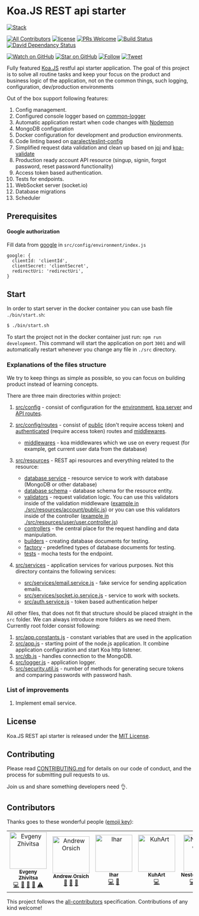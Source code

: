 # Koa.JS REST api starter

[![Stack](https://raw.githubusercontent.com/paralect/stack/master/stack-component-template/stack.png)](https://github.com/paralect/stack)

[![All Contributors](https://img.shields.io/badge/all_contributors-5-orange.svg?style=flat-square)](#contributors)
[![license](https://img.shields.io/github/license/mashape/apistatus.svg?style=flat-square)](LICENSE)
[![PRs Welcome](https://img.shields.io/badge/PRs-welcome-brightgreen.svg?style=flat-square)](http://makeapullrequest.com)
[![Build Status](http://product-stack-ci.paralect.com/api/badges/paralect/koa-api-starter/status.svg)](http://product-stack-ci.paralect.com/paralect/koa-api-starter)
[![David Dependancy Status](https://david-dm.org/paralect/koa-api-starter.svg)](https://david-dm.org/paralect/koa-api-starter)

[![Watch on GitHub](https://img.shields.io/github/watchers/paralect/koa-api-starter.svg?style=social&label=Watch)](https://github.com/paralect/koa-api-starter/watchers)
[![Star on GitHub](https://img.shields.io/github/stars/paralect/koa-api-starter.svg?style=social&label=Stars)](https://github.com/paralect/koa-api-starter/stargazers)
[![Follow](https://img.shields.io/twitter/follow/paralect.svg?style=social&label=Follow)](https://twitter.com/paralect)
[![Tweet](https://img.shields.io/twitter/url/https/github.com/paralect/koa-api-starter.svg?style=social)](https://twitter.com/intent/tweet?text=I%27m%20using%20Stack%20components%20to%20build%20my%20next%20product%20🚀.%20Check%20it%20out:%20https://github.com/paralect/stack)

Fully featured [Koa.JS](http://koajs.com/) restful api starter application.
The goal of this project is to solve all routine tasks and keep your focus on the product and business logic of the application, not on the common things, such logging, configuration, dev/production environments

Out of the box support following features:

1. Config management.
2. Configured console logger based on  [common-logger](https://www.npmjs.com/package/@paralect/common-logger)
3. Automatic application restart when code changes with [Nodemon](https://github.com/remy/nodemon)
4. MongoDB configuration
5. Docker configuration for development and production environments.
6. Code linting based on [paralect/eslint-config](https://github.com/paralect/eslint-config)
7. Simplified request data validation and clean up based on [joi](https://github.com/hapijs/joi) and [koa-validate](https://www.npmjs.com/package/koa-validate)
8. Production ready account API resource (singup, signin, forgot password, reset password functionality)
9. Access token based authentication.
10. Tests for endpoints.
11. WebSocket server (socket.io)
12. Database migrations
13. Scheduler

## Prerequisites

#### Google authorization

Fill data from [google](https://console.developers.google.com/apis/) in `src/config/environment/index.js`
```
google: {
  clientId: 'clientId',
  clientSecret: 'clientSecret',
  redirectUri: 'redirectUri',
}
```

## Start

In order to start server in the docker container you can use bash file `./bin/start.sh`:
```bash
$ ./bin/start.sh
```

To start the project not in the docker container just run: `npm run development`. This command will start the application on port `3001` and will automatically restart whenever you change any file in `./src` directory.

### Explanations of the files structure

We try to keep things as simple as possible, so you can focus on building product instead of learning concepts.

There are three main directories within project:

1. [src/config](./src/config) - consist of configuration for the [environment](./src/config/index.js), [koa server](./src/config/koa.js) and [API routes](./src/config/routes).
2. [src/config/routes](./src/config/routes) - consist of [public](./src/config/routes/public.js) (don't require access token) and [authenticated](./src/config/routes/authenticated.js) (require access token) routes and [middlewares](./src/config/routes/middlewares).
    - [middlewares](./src/config/routes/middlewares) - koa middlewares which we use on every request (for example, get current user data from the database)

3. [src/resources](./src/resources) - REST api resources and everything related to the resource:
    - [database service](./src/resources/user/user.service.js) - resource service to work with database (MongoDB or other database)
    - [database schema](./src/resources/user/user.schema.js) - database schema for the resource entity.
    - [validators](./src/resources/account/validators/signup.validator.js) - request validation logic. You can use this validators inside of the validation middleware ([example in ./src/resources/account/public.js](./src/resources/account/public.js)) or you can use this validators inside of the controller ([example in ./src/resources/user/user.controller.js](./src/resources/user/user.controller.js))
    - [controllers](./src/resources/account/account.controller.js) - the central place for the request handling and data manipulation.
    - [builders](./src/resource/user/user.builder.js) - creating database documents for testing.
    - [factory](./src/resource/user/user.factory.js) - predefined types of database documents for testing.
    - [tests](./src/resource/user/user.spec.js) - mocha tests for the endpoint.

4. [src/services](./src/services) - application services for various purposes. Not this directory contains the following services:
    - [src/services/email.service.js](./src/services/email.service.js) - fake service for sending application emails.
    - [src/services/socket.io.service.js](./src/services/socket.io.service.js) - service to work with sockets.
    - [src/auth.service.js](./src/auth.service.js) - token based authentication helper

All other files, that does not fit that structure should be placed straight in the `src` folder. We can always introduce more folders as we need them. Currently root folder consist following:

1. [src/app.constants.js](./src/app.constants.js) - constant variables that are used in the application
2. [src/app.js](./src/app.js) - starting point of the node.js application. It combine application configuration and start Koa http listener.
3. [src/db.js](./src/db.js) - handles connection to the MongoDB.
4. [src/logger.js](./src/logger.js) - application logger.
5. [src/security.util.js](./src/security.util.js) - number of methods for generating secure tokens and comparing passwords with password hash.

### List of improvements

1. Implement email service.

## License

Koa.JS REST api starter is released under the [MIT License](LICENSE).

## Contributing

Please read [CONTRIBUTING.md](CONTRIBUTING.md) for details on our code of conduct, and the process for submitting pull requests to us.

Join us and share something developers need 👌.

## Contributors

Thanks goes to these wonderful people ([emoji key](https://github.com/kentcdodds/all-contributors#emoji-key)):

<!-- ALL-CONTRIBUTORS-LIST:START - Do not remove or modify this section -->
<!-- prettier-ignore -->
<table>
  <tr>
    <td align="center"><a href="https://github.com/ezhivitsa"><img src="https://avatars2.githubusercontent.com/u/6461311?v=4" width="100px;" alt="Evgeny Zhivitsa"/><br /><sub><b>Evgeny Zhivitsa</b></sub></a><br /><a href="https://github.com/paralect/koa-api-starter/commits?author=ezhivitsa" title="Code">💻</a> <a href="https://github.com/paralect/koa-api-starter/commits?author=ezhivitsa" title="Documentation">📖</a> <a href="#ideas-ezhivitsa" title="Ideas, Planning, & Feedback">🤔</a> <a href="#review-ezhivitsa" title="Reviewed Pull Requests">👀</a> <a href="https://github.com/paralect/koa-api-starter/commits?author=ezhivitsa" title="Tests">⚠️</a></td>
    <td align="center"><a href="http://paralect.com"><img src="https://avatars3.githubusercontent.com/u/681396?v=4" width="100px;" alt="Andrew Orsich"/><br /><sub><b>Andrew Orsich</b></sub></a><br /><a href="https://github.com/paralect/koa-api-starter/commits?author=anorsich" title="Documentation">📖</a> <a href="#ideas-anorsich" title="Ideas, Planning, & Feedback">🤔</a> <a href="#review-anorsich" title="Reviewed Pull Requests">👀</a></td>
    <td align="center"><a href="https://github.com/IharKrasnik"><img src="https://avatars3.githubusercontent.com/u/2302873?v=4" width="100px;" alt="Ihar"/><br /><sub><b>Ihar</b></sub></a><br /><a href="https://github.com/paralect/koa-api-starter/commits?author=IharKrasnik" title="Code">💻</a> <a href="#ideas-IharKrasnik" title="Ideas, Planning, & Feedback">🤔</a></td>
    <td align="center"><a href="https://github.com/KuhArt"><img src="https://avatars3.githubusercontent.com/u/14125982?v=4" width="100px;" alt="KuhArt"/><br /><sub><b>KuhArt</b></sub></a><br /><a href="https://github.com/paralect/koa-api-starter/commits?author=KuhArt" title="Code">💻</a></td>
    <td align="center"><a href="https://github.com/NesterenkoNikita"><img src="https://avatars1.githubusercontent.com/u/12069883?v=4" width="100px;" alt="NesterenkoNikita"/><br /><sub><b>NesterenkoNikita</b></sub></a><br /><a href="https://github.com/paralect/koa-api-starter/commits?author=NesterenkoNikita" title="Code">💻</a> <a href="#review-NesterenkoNikita" title="Reviewed Pull Requests">👀</a> <a href="#ideas-NesterenkoNikita" title="Ideas, Planning, & Feedback">🤔</a> <a href="https://github.com/paralect/koa-api-starter/commits?author=NesterenkoNikita" title="Tests">⚠️</a></td>
  </tr>
</table>

<!-- ALL-CONTRIBUTORS-LIST:END -->

This project follows the [all-contributors](https://github.com/kentcdodds/all-contributors) specification. Contributions of any kind welcome!
